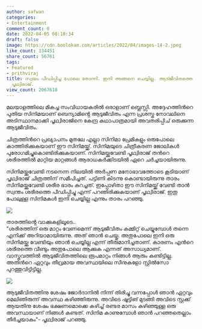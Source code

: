 ```yaml
---
author: safwan
categories:
- Entertainment
comment_count: 0
date: 2022-04-05 08:10:34
draft: false
image: https://cdn.boolokam.com/articles/2022/04/images-14-2.jpeg
like_count: 134451
share_count: 56761
tags:
- Featured
- prithviraj
title: സ്വയം പീഡിപ്പിച്ച പോലെ തോന്നി. ഇനി അങ്ങനെ ചെയ്യില്ല. ആട്ജീവിതത്തെ കുറിച്ച്
  പൃഥ്വിരാജ്.
view_count: 2067618
---
```


മലയാളത്തിലെ മികച്ച സംവിധായകരിൽ ഒരാളാണ് ബ്ലെസ്സി. അദ്ദേഹത്തിൻറെ പുതിയ സിനിമയാണ് ബെന്യാമിൻ്റെ ആടുജീവിതം എന്ന പ്രശസ്ത നോവലിനെ അടിസ്ഥാനമാക്കി പൃഥ്വിരാജിനെ കേന്ദ്ര കഥാപാത്രമായി അവതരിപ്പിച് ഒരുക്കുന്ന ആടുജീവിതം. 

ചിത്രത്തിൻറെ പ്രഖ്യാപനം മുതലേ എല്ലാ സിനിമാ പ്രേമികളും ഒരുപോലെ കാത്തിരിക്കുകയാണ് ഈ സിനിമയ്ക്ക്. സിനിമയുടെ ചിത്രീകരണ ജോലികൾ പുരോഗമിച്ചുകൊണ്ടിരിക്കുകയാണ്. സിനിമയ്ക്കുവേണ്ടി പൃഥ്വിരാജ് തൻറെ ശരീരത്തിൽ മാറ്റിയ മാറ്റങ്ങൾ ആരാധകർക്കിടയിൽ ഏറെ ചർച്ചയായിരുന്നു.

സിനിമയ്ക്കുവേണ്ടി നടനെന്ന നിലയിൽ അർപ്പണ മനോഭാവത്തോടെ കൂടിയാണ് പൃഥ്വിരാജ് ചിത്രത്തിന് സമീപിച്ചത്. പട്ടിണി കിടന്നു കൊണ്ടായിരുന്നു താരം സിനിമയ്ക്കുവേണ്ടി ശരീര ഭാരം കുറച്ചത്. ഇപ്പോഴിതാ ഈ സിനിമയ്ക്ക് വേണ്ടി താൻ സ്വന്തം ശരീരത്തെ പീഡിപ്പിച്ചു എന്ന് പറഞിരിക്കുകയാണ് പൃഥ്വിരാജ്. ഇതു പോലുള്ള സിനിമകൾ ഇനി ചെയ്യില്ല എന്നും താരം പറഞ്ഞു.

![](https://cdn.boolokam.com/articles/2022/04/images-14-2.jpeg)

  
താരത്തിൻ്റെ വാക്കുകളിലൂടെ..  
"ശരീരത്തിന് ഒരു മാറ്റം വേണമെന്ന് ആടുജീവിതം കമ്മിറ്റ് ചെയ്യുമ്പോൾ തന്നെ എനിക്ക് അറിയാമായിരുന്നു. അത് ഞാൻ ചെയ്തു. അതുപോലെ ഇനി ഒരു സിനിമയ്ക്കു വേണ്ടിയും ഞാൻ ചെയ്യില്ല എന്ന് തീരുമാനിച്ചതാണ്. കാരണം എൻറെ ശരീരത്തെ വീണ്ടും അതുപോലെ ആക്കുക എന്നത് അസാധ്യമാണ്. വാസ്തവത്തിൽ ആടുജീവിതത്തിലെ രൂപമാറ്റം നിങ്ങൾ ആരും കണ്ടിട്ടില്ല. അതിൻറെ ഏറ്റവും തീവ്രമായ അവസ്ഥയിലെ സീനുകളോ സ്റ്റിൽസോ പുറത്തുവിട്ടിട്ടില്ല.

![](https://cdn.boolokam.com/articles/2022/04/images-16-1.jpeg)

ആടുജീവിതത്തിനു ശേഷം ജോർദാനിൽ നിന്ന് തിരിച്ചു വന്നപ്പോൾ ഞാൻ ഏറ്റവും മെലിഞിരുന്ന് അവസ്ഥ കഴിഞ്ഞിരുന്നു. അവിടെ ഷൂട്ടിങ് മുടങ്ങി അവിടെ സ്റ്റക്ക് ആയതിനു ശേഷം ഭക്ഷണമൊക്കെ കഴിച്ച് രണ്ടര മാസം കഴിഞ്ഞുള്ള ഒരു അവസ്ഥയാണ് നിങ്ങൾ കണ്ടത്. സിനിമ കാണുമ്പോൾ ഞാൻ പറഞ്ഞതെല്ലാം തീർച്ചയാകും"- പൃഥ്വിരാജ് പറഞ്ഞു.